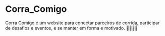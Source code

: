 # Corra_Comigo
Corra Comigo é um website para conectar parceiros de corrida, participar de desafios e eventos, e se manter em forma e motivado. 🏃‍♂️🏃‍♀️
